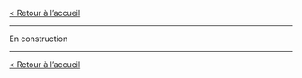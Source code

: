 [< Retour à l’accueil](/index.html)

--------------------------------------------------------------------------------

En construction

--------------------------------------------------------------------------------

[< Retour à l’accueil](/index.html)
